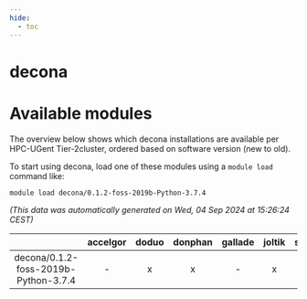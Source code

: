 ```yaml
---
hide:
  - toc
---
```


decona
======

# Available modules


The overview below shows which decona installations are available per HPC-UGent Tier-2cluster, ordered based on software version (new to old).

To start using decona, load one of these modules using a `module load` command like:

```shell
module load decona/0.1.2-foss-2019b-Python-3.7.4
```

*(This data was automatically generated on Wed, 04 Sep 2024 at 15:26:24 CEST)*  

| |accelgor|doduo|donphan|gallade|joltik|shinx|skitty|
| :---: | :---: | :---: | :---: | :---: | :---: | :---: | :---: |
|decona/0.1.2-foss-2019b-Python-3.7.4|-|x|x|-|x|-|x|
